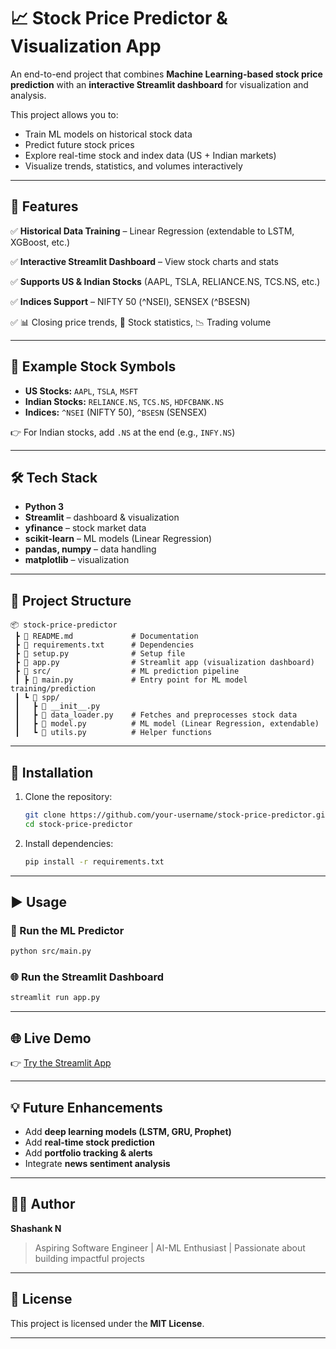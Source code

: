 
# 📈 Stock Price Predictor & Visualization App

An end-to-end project that combines **Machine Learning-based stock price prediction** with an **interactive Streamlit dashboard** for visualization and analysis.

This project allows you to:

* Train ML models on historical stock data
* Predict future stock prices
* Explore real-time stock and index data (US + Indian markets)
* Visualize trends, statistics, and volumes interactively

---

## 🚀 Features

✅ **Historical Data Training** – Linear Regression (extendable to LSTM, XGBoost, etc.)

✅ **Interactive Streamlit Dashboard** – View stock charts and stats

✅ **Supports US & Indian Stocks** (AAPL, TSLA, RELIANCE.NS, TCS.NS, etc.)

✅ **Indices Support** – NIFTY 50 (^NSEI), SENSEX (^BSESN)

✅ 📊 Closing price trends, 📌 Stock statistics, 📉 Trading volume

---

## 🔑 Example Stock Symbols

* **US Stocks:** `AAPL`, `TSLA`, `MSFT`
* **Indian Stocks:** `RELIANCE.NS`, `TCS.NS`, `HDFCBANK.NS`
* **Indices:** `^NSEI` (NIFTY 50), `^BSESN` (SENSEX)

👉 For Indian stocks, add `.NS` at the end (e.g., `INFY.NS`)

---

## 🛠️ Tech Stack

* **Python 3**
* **Streamlit** – dashboard & visualization
* **yfinance** – stock market data
* **scikit-learn** – ML models (Linear Regression)
* **pandas, numpy** – data handling
* **matplotlib** – visualization

---

## 📂 Project Structure

```
📦 stock-price-predictor
 ┣ 📜 README.md             # Documentation
 ┣ 📜 requirements.txt      # Dependencies
 ┣ 📜 setup.py              # Setup file
 ┣ 📜 app.py                # Streamlit app (visualization dashboard)
 ┣ 📂 src/                  # ML prediction pipeline
 ┃ ┣ 📜 main.py             # Entry point for ML model training/prediction
 ┃ ┗ 📂 spp/
 ┃   ┣ 📜 __init__.py
 ┃   ┣ 📜 data_loader.py    # Fetches and preprocesses stock data
 ┃   ┣ 📜 model.py          # ML model (Linear Regression, extendable)
 ┃   ┗ 📜 utils.py          # Helper functions
```

---

## 🔧 Installation

1. Clone the repository:

   ```bash
   git clone https://github.com/your-username/stock-price-predictor.git
   cd stock-price-predictor
   ```

2. Install dependencies:

   ```bash
   pip install -r requirements.txt
   ```

---

## ▶️ Usage

### 🧠 Run the ML Predictor

```bash
python src/main.py
```

### 🌐 Run the Streamlit Dashboard

```bash
streamlit run app.py
```

---

## 🌐 Live Demo

👉 [Try the Streamlit App](https://stock-price-prediction-using-ml.streamlit.app/)

---

## 💡 Future Enhancements

* Add **deep learning models (LSTM, GRU, Prophet)**
* Add **real-time stock prediction**
* Add **portfolio tracking & alerts**
* Integrate **news sentiment analysis**

---

## 👨‍💻 Author

**Shashank N**

> Aspiring Software Engineer | AI-ML Enthusiast | Passionate about building impactful projects

---

## 📄 License

This project is licensed under the **MIT License**.

---
